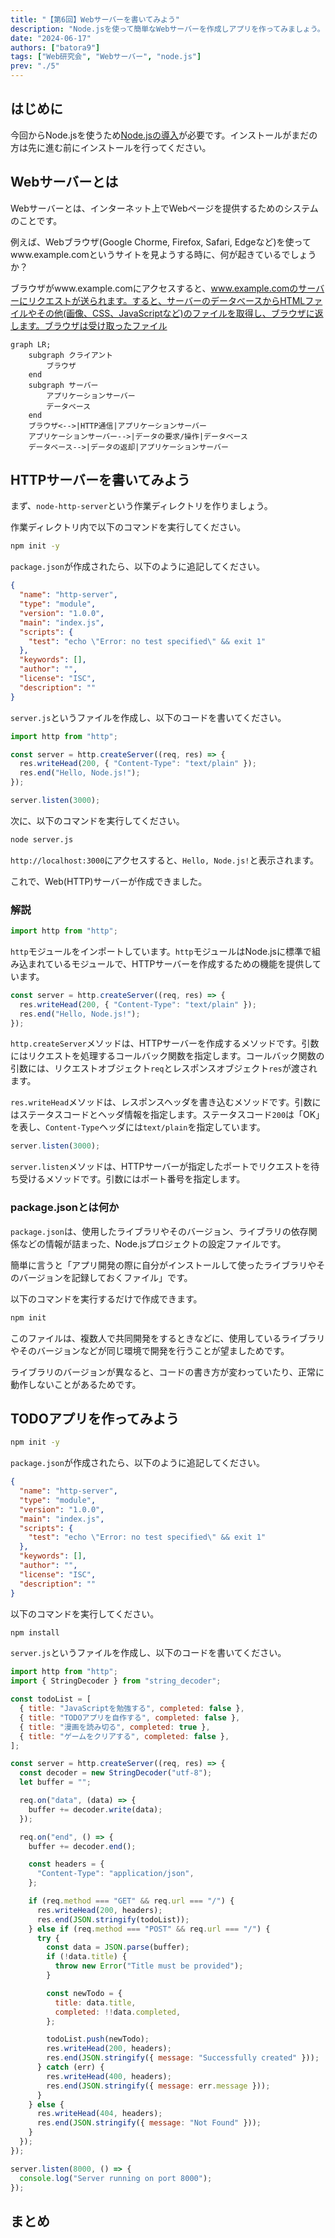```yaml
---
title: "【第6回】Webサーバーを書いてみよう"
description: "Node.jsを使って簡単なWebサーバーを作成しアプリを作ってみましょう。"
date: "2024-06-17"
authors: ["batora9"]
tags: ["Web研究会", "Webサーバー", "node.js"]
prev: "./5"
---
```


## はじめに

今回からNode.jsを使うため[Node.jsの導入](../5#nodejsのインストール)が必要です。インストールがまだの方は先に進む前にインストールを行ってください。

## Webサーバーとは

Webサーバーとは、インターネット上でWebページを提供するためのシステムのことです。

例えば、Webブラウザ(Google Chorme, Firefox, Safari, Edgeなど)を使ってwww.example.comというサイトを見ようする時に、何が起きているでしょうか？

ブラウザがwww.example.comにアクセスすると、www.example.comのサーバーにリクエストが送られます。すると、サーバーのデータべースからHTMLファイルやその他(画像、CSS、JavaScriptなど)のファイルを取得し、ブラウザに返します。ブラウザは受け取ったファイル

```mermaid
graph LR;
    subgraph クライアント
        ブラウザ
    end
    subgraph サーバー
        アプリケーションサーバー
        データベース
    end
    ブラウザ<-->|HTTP通信|アプリケーションサーバー
    アプリケーションサーバー-->|データの要求/操作|データベース
    データベース-->|データの返却|アプリケーションサーバー
```

## HTTPサーバーを書いてみよう

まず、`node-http-server`という作業ディレクトリを作りましょう。

作業ディレクトリ内で以下のコマンドを実行してください。

```bash
npm init -y
```

`package.json`が作成されたら、以下のように追記してください。

```json:package.json {3}
{
  "name": "http-server",
  "type": "module",
  "version": "1.0.0",
  "main": "index.js",
  "scripts": {
    "test": "echo \"Error: no test specified\" && exit 1"
  },
  "keywords": [],
  "author": "",
  "license": "ISC",
  "description": ""
}
```

`server.js`というファイルを作成し、以下のコードを書いてください。

```js:server.js
import http from "http";

const server = http.createServer((req, res) => {
  res.writeHead(200, { "Content-Type": "text/plain" });
  res.end("Hello, Node.js!");
});

server.listen(3000);
```

次に、以下のコマンドを実行してください。

```bash
node server.js
```

`http://localhost:3000`にアクセスすると、`Hello, Node.js!`と表示されます。

これで、Web(HTTP)サーバーが作成できました。

### 解説

```js
import http from "http";
```

`http`モジュールをインポートしています。`http`モジュールはNode.jsに標準で組み込まれているモジュールで、HTTPサーバーを作成するための機能を提供しています。

```js
const server = http.createServer((req, res) => {
  res.writeHead(200, { "Content-Type": "text/plain" });
  res.end("Hello, Node.js!");
});
```

`http.createServer`メソッドは、HTTPサーバーを作成するメソッドです。引数にはリクエストを処理するコールバック関数を指定します。コールバック関数の引数には、リクエストオブジェクト`req`とレスポンスオブジェクト`res`が渡されます。

`res.writeHead`メソッドは、レスポンスヘッダを書き込むメソッドです。引数にはステータスコードとヘッダ情報を指定します。ステータスコード`200`は「OK」を表し、`Content-Type`ヘッダには`text/plain`を指定しています。

```js
server.listen(3000);
```

`server.listen`メソッドは、HTTPサーバーが指定したポートでリクエストを待ち受けるメソッドです。引数にはポート番号を指定します。

### package.jsonとは何か

`package.json`は、使用したライブラリやそのバージョン、ライブラリの依存関係などの情報が詰まった、Node.jsプロジェクトの設定ファイルです。

簡単に言うと「アプリ開発の際に自分がインストールして使ったライブラリやそのバージョンを記録しておくファイル」です。

以下のコマンドを実行するだけで作成できます。

```bash
npm init
```

このファイルは、複数人で共同開発をするときなどに、使用しているライブラリやそのバージョンなどが同じ環境で開発を行うことが望ましためです。

ライブラリのバージョンが異なると、コードの書き方が変わっていたり、正常に動作しないことがあるためです。

## TODOアプリを作ってみよう

```bash
npm init -y
```

`package.json`が作成されたら、以下のように追記してください。

```json:package.json {3}
{
  "name": "http-server",
  "type": "module",
  "version": "1.0.0",
  "main": "index.js",
  "scripts": {
    "test": "echo \"Error: no test specified\" && exit 1"
  },
  "keywords": [],
  "author": "",
  "license": "ISC",
  "description": ""
}
```

以下のコマンドを実行してください。

```bash
npm install
```

`server.js`というファイルを作成し、以下のコードを書いてください。

```js
import http from "http";
import { StringDecoder } from "string_decoder";

const todoList = [
  { title: "JavaScriptを勉強する", completed: false },
  { title: "TODOアプリを自作する", completed: false },
  { title: "漫画を読み切る", completed: true },
  { title: "ゲームをクリアする", completed: false },
];

const server = http.createServer((req, res) => {
  const decoder = new StringDecoder("utf-8");
  let buffer = "";

  req.on("data", (data) => {
    buffer += decoder.write(data);
  });

  req.on("end", () => {
    buffer += decoder.end();

    const headers = {
      "Content-Type": "application/json",
    };

    if (req.method === "GET" && req.url === "/") {
      res.writeHead(200, headers);
      res.end(JSON.stringify(todoList));
    } else if (req.method === "POST" && req.url === "/") {
      try {
        const data = JSON.parse(buffer);
        if (!data.title) {
          throw new Error("Title must be provided");
        }

        const newTodo = {
          title: data.title,
          completed: !!data.completed,
        };

        todoList.push(newTodo);
        res.writeHead(200, headers);
        res.end(JSON.stringify({ message: "Successfully created" }));
      } catch (err) {
        res.writeHead(400, headers);
        res.end(JSON.stringify({ message: err.message }));
      }
    } else {
      res.writeHead(404, headers);
      res.end(JSON.stringify({ message: "Not Found" }));
    }
  });
});

server.listen(8000, () => {
  console.log("Server running on port 8000");
});
```

## まとめ
